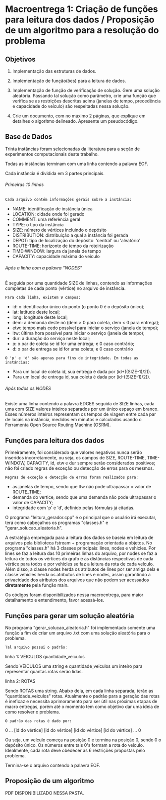 # Macroentrega 1: Criação de funções para leitura dos dados / Proposição de um algoritmo para a resolução do problema

## Objetivos
1. Implementação das estruturas de dados.

2. Implementação de função(ões) para a leitura de dados.

3. Implementação de função de verificação de solução.
  Gere uma solução aleatória. Passando tal solução como parâmetro,
crie uma função que verifica se as restrições descritas acima (janelas
de tempo, precedência e capacidade do veículo) são respeitadas
nessa solução.

4. Crie um documento, com no máximo 2 páginas, que explique em detalhes o algoritmo delineado. Apresente um pseudocódigo.

## Base de Dados

Trinta instâncias foram selecionadas da literatura para a seção de experimentos computacionais deste trabalho.

Todas as instâncias terminam com uma linha contendo a palavra EOF.

Cada instância é dividida em 3 partes principais.

###### Primeiras 10 linhas

`Cada arquivo contém informações gerais sobre a instância:`
* NAME: identificação de instância única
* LOCATION: cidade onde foi gerado
* COMMENT: uma referência geral
* TYPE: o tipo da instância
* SIZE: número de vértices incluindo o depósito
* DISTRIBUTION: distribuição a qual a instância foi gerada
* DEPOT: tipo de localização do depósito: 'central' ou 'aleatório'
* ROUTE-TIME: horizonte de tempo da roteirização
* TIME-WINDOW: largura da janela de tempo
* CAPACITY: capacidade máxima do veículo

######  Após a linha com a palavra "NODES"

É seguida por uma quantidade SIZE de linhas, contendo as informações completas de cada ponto (vértice) no arquivo de instância.

`Para cada linha, existem 9 campos:`
* id: o identificador único do ponto (o ponto 0 é o depósito único);
* lat: latitude deste local;
* long: longitude deste local;
* dem: a demanda deste nó (dem > 0 para coleta, dem < 0 para entrega);
* etw: tempo mais cedo possível para iniciar o serviço (janela de tempo);
* ltw: última hora possível para iniciar o serviço (janela de tempo);
* dur: a duração do serviço neste local;
* p: o par de coleta se id for uma entrega; e 0 caso contrário;
* d: o par de entrega se id for uma coleta; e 0 caso contrário

`O 'p' e 'd' são apenas para fins de integridade. Em todas as instâncias:`
* Para um local de coleta id, sua entrega é dada por (id+((SIZE-1)/2)). 
* Para um local de entrega id, sua coleta é dada por (id-((SIZE-1)/2)).

###### Após todos os NODES

Existe uma linha contendo a palavra EDGES seguida de SIZE linhas, cada uma com SIZE valores inteiros separados por um único espaço
em branco. Esses números inteiros representam os tempos de viagem entre cada
par de locais na instância, medidos em minutos e calculados usando o Ferramenta
Open Source Routing Machine (OSRM).

## Funções para leitura dos dados

Primeiramente, foi considerado que valores negativos nunca serão inseridos incorretamente, ou seja, os campos de SIZE, ROUTE-TIME, TIME-WINDOW, CAPACITY, id, etw e dur sempre serão considerados positivos; não foi criado regras de exceção ou detecção de erros para os mesmos.

`Regras de exceção e detecção de erros foram realizados para:`
* as janelas de tempo, sendo que ltw não pode ultrapassar o valor de ROUTE_TIME;
* demanda do vertice, sendo que uma demanda não pode ultrapassar o valor de CAPACITY;
* integridade com 'p' e 'd', definido pelas fórmulas já citadas.

O programa "leitura_gerador.cpp" é o principal que o usuário irá executar, terá como cabeçalhos os programas "classes.h" e "gerar_solucao_aleatoria.h".

A estratégia empregada para a leitura dos dados se baseia em leitura de arquivos pela biblioteca fstream + programação orientada a objetos. No programa "classes.h" há 3 classes principais: lines, nodes e vehicles. Por lines se faz a leitura das 10 primeiras linhas do arquivo, por nodes se faz a leitura de todos os vértices do grafo e as distâncias respectivas de cada vértice para todos e por vehicles se faz a leitura da rota de cada veículo. Além disso, a classe nodes herda os atributos de lines por ser amiga dela e classe vehicles herda os atributos de lines e nodes, assim garantindo a privacidade dos atributos dos arquivos que não podem ser acessados **diretamente** pela função main.

Os códigos foram disponibilizados nessa macroentrega, para maior detalhamento e entendimento, favor acessá-los.

## Funções para gerar um solução aleatória

No programa "gerar_solucao_aleatoria.h" foi implementado somente uma função a fim de criar um arquivo .txt com uma solução aleatória para o problema.

`Tal arquivo possui o padrão:`

linha 1: VEICULOS quantidade_veiculos

Sendo VEICULOS uma string e quantidade_veiculos um inteiro para representar quantas rotas serão lidas.

linha 2: ROTAS

Sendo ROTAS uma string. Abaixo dela, em cada linha separada, terão as "quantidade_veiculos" rotas. Atualmente o padrão para a geração das rotas é ineficaz e necessita aprimoramento para ser útil nas próximas etapas de macro entregas, porém até o momento tem como objetivo dar uma ideia de como resolver o problema.

`O padrão das rotas é dado por: `

0 ... [id do vértice] [id do vértice] [id do vértice] [id do vértice] ... 0

Ou seja, um veículo começa na posição 0 e termina na posição 0, sendo 0 o depósito único. Os números entre tais 0's formam a rota do veiculo. Idealmente, cada rota deve obedecer as 6 restrições propostas pelo problema.

Termina-se o arquivo contendo a palavra EOF.

## Proposição de um algoritmo
  
PDF DISPONIBILIZADO NESSA PASTA.
